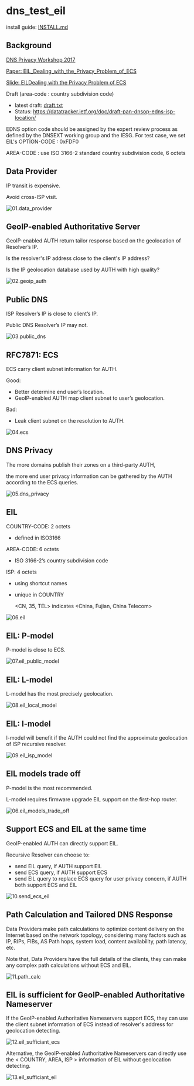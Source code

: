 # dns_test_eil

install guide: [INSTALL.md](INSTALL.md)

## Background

[DNS Privacy Workshop 2017](https://www.internetsociety.org/events/ndss-symposium/ndss-symposium-2017/dns-privacy-workshop-2017-programme/dns-privacy-workshop)

[Paper: EIL_Dealing_with_the_Privacy_Problem_of_ECS](https://drive.google.com/open?id=0B5gNT4RRJ0xPaG9nZ045VXRrZzg)

[Slide: EILDealing with the Privacy Problem of ECS](https://drive.google.com/open?id=0B5gNT4RRJ0xPcUhuV2JlV2ZYWHc)

Draft (area-code : country subdivision code)
- latest draft: [draft.txt](ietf_draft/draft.txt)
- Status:       https://datatracker.ietf.org/doc/draft-pan-dnsop-edns-isp-location/

EDNS option code should be assigned by the expert review process as defined by the DNSEXT working group and the IESG. For test case, we set EIL's OPTION-CODE : 0xFDF0

AREA-CODE : use ISO 3166-2 standard country subdivision code, 6 octets

## Data Provider

IP transit  is expensive.

Avoid cross-ISP visit.

![01.data_provider](slide/01.data_provider.png)

## GeoIP-enabled Authoritative Server

GeoIP-enabled AUTH  return tailor  response based on  the geolocation of Resolver’s IP.

Is the resolver's IP address close to the client's IP address?

Is  the  IP  geolocation  database used  by  AUTH with high quality?

![02.geoip_auth](slide/02.geoip_auth.png)

## Public DNS

ISP Resolver’s IP is close to client’s IP.

Public DNS Resolver’s IP may not. 

![03.public_dns](slide/03.public_dns.png)

## RFC7871: ECS

ECS carry client subnet information for AUTH.

Good:
- Better determine end user’s location.
- GeoIP-enabled AUTH map client subnet to user’s geolocation.

Bad:
- Leak client subnet on the resolution to AUTH.

![04.ecs](slide/04.ecs.png)

## DNS Privacy

The more domains publish their zones on a third-party AUTH, 

the more end user privacy information can be gathered by the AUTH according to the ECS queries.

![05.dns_privacy](slide/05.dns_privacy.png)

## EIL

COUNTRY-CODE: 2  octets
- defined  in ISO3166

AREA-CODE:  6 octets
- ISO  3166-2’s  country  subdivision  code 

ISP: 4 octets
- using  shortcut  names
- unique in COUNTRY

    <CN, 35,  TEL>  indicates <China, Fujian, China Telecom>

![06.eil](slide/06.eil.png)

## EIL: P-model

P-model is close to ECS.

![07.eil_public_model](slide/07.eil_public_model.png)

## EIL: L-model

L-model has the most precisely geolocation.

![08.eil_local_model](slide/08.eil_local_model.png)

## EIL: I-model

I-model will benefit if the AUTH could not find the approximate geolocation of ISP recursive resolver.

![09.eil_isp_model](slide/09.eil_isp_model.png)

## EIL models trade off 

P-model is the most recommended.

L-model  requires  firmware  upgrade  EIL  support  on the first-hop router.

![06.eil_models_trade_off](slide/06.eil_models_trade_off.png)

## Support ECS and EIL at the same time

GeoIP-enabled AUTH can directly support EIL.

Recursive Resolver can choose to:
- send EIL query, if AUTH support EIL
- send ECS query, if AUTH support ECS
- send EIL query to replace ECS query  for user privacy concern, if AUTH both support ECS and EIL

![10.send_ecs_eil](slide/10.send_ecs_eil.png)

## Path Calculation and Tailored DNS Response

Data Providers make path calculations to optimize content delivery on the Internet based on the network topology, considering many factors such as IP, RIPs, FIBs, AS Path hops, system load, content availability, path latency, etc.  

Note that, Data Providers have the full details of the clients, they can make any complex path calculations without ECS and EIL.

![11.path_calc](slide/11.path_calc.png)

## EIL is sufficient for GeoIP-enabled Authoritative Nameserver

If the GeoIP-enabled Authoritative Nameservers support ECS, they can use the client subnet information of ECS instead of resolver's address for geolocation detecting.  

![12.eil_sufficiant_ecs](slide/12.eil_sufficiant_ecs.png)

Alternative, the GeoIP-enabled Authoritative Nameservers can directly use the < COUNTRY, AREA, ISP > information of EIL without geolocation detecting.

![13.eil_sufficiant_eil](slide/13.eil_sufficiant_eil.png)
